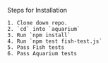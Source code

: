 Steps for Installation

```
1. Clone down repo.
2. `cd` into `aquarium`
3. Run `npm install`
4. Run `npm test fish-test.js`
5. Pass Fish tests
6. Pass Aquarium tests
```
